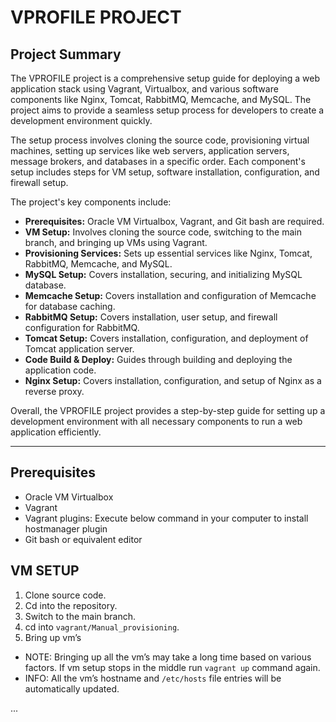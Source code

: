 # VPROFILE PROJECT

## Project Summary

The VPROFILE project is a comprehensive setup guide for deploying a web application stack using Vagrant, Virtualbox, and various software components like Nginx, Tomcat, RabbitMQ, Memcache, and MySQL. The project aims to provide a seamless setup process for developers to create a development environment quickly.

The setup process involves cloning the source code, provisioning virtual machines, setting up services like web servers, application servers, message brokers, and databases in a specific order. Each component's setup includes steps for VM setup, software installation, configuration, and firewall setup.

The project's key components include:
- **Prerequisites:** Oracle VM Virtualbox, Vagrant, and Git bash are required.
- **VM Setup:** Involves cloning the source code, switching to the main branch, and bringing up VMs using Vagrant.
- **Provisioning Services:** Sets up essential services like Nginx, Tomcat, RabbitMQ, Memcache, and MySQL.
- **MySQL Setup:** Covers installation, securing, and initializing MySQL database.
- **Memcache Setup:** Covers installation and configuration of Memcache for database caching.
- **RabbitMQ Setup:** Covers installation, user setup, and firewall configuration for RabbitMQ.
- **Tomcat Setup:** Covers installation, configuration, and deployment of Tomcat application server.
- **Code Build & Deploy:** Guides through building and deploying the application code.
- **Nginx Setup:** Covers installation, configuration, and setup of Nginx as a reverse proxy.

Overall, the VPROFILE project provides a step-by-step guide for setting up a development environment with all necessary components to run a web application efficiently.

---

## Prerequisites
- Oracle VM Virtualbox
- Vagrant
- Vagrant plugins: Execute below command in your computer to install hostmanager plugin
- Git bash or equivalent editor

## VM SETUP
1. Clone source code.
2. Cd into the repository.
3. Switch to the main branch.
4. cd into `vagrant/Manual_provisioning`.
5. Bring up vm’s
- NOTE: Bringing up all the vm’s may take a long time based on various factors. If vm setup stops in the middle run `vagrant up` command again.
- INFO: All the vm’s hostname and `/etc/hosts` file entries will be automatically updated.

...



